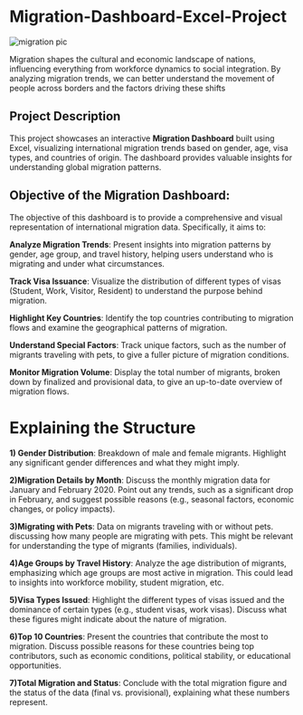 # Migration-Dashboard-Excel-Project
![migration pic](https://github.com/user-attachments/assets/5afeb80d-9643-45bb-8e07-72ba5792af39)

Migration shapes the cultural and economic landscape of nations, influencing everything from workforce dynamics to social integration. By analyzing migration trends, we can better understand the movement of people across borders and the factors driving these shifts

## Project Description
This project showcases an interactive **Migration Dashboard** built using Excel, visualizing international migration trends based on gender, age, visa types, and countries of origin. The dashboard provides valuable insights for understanding global migration patterns.

## Objective of the Migration Dashboard:

The objective of this dashboard is to provide a comprehensive and visual representation of international migration data. Specifically, it aims to:

**Analyze Migration Trends**: Present insights into migration patterns by gender, age group, and travel history, helping users understand who is migrating and under what circumstances.

**Track Visa Issuance**: Visualize the distribution of different types of visas (Student, Work, Visitor, Resident) to understand the purpose behind migration.

**Highlight Key Countries**: Identify the top countries contributing to migration flows and examine the geographical patterns of migration.

**Understand Special Factors**: Track unique factors, such as the number of migrants traveling with pets, to give a fuller picture of migration conditions.

**Monitor Migration Volume**: Display the total number of migrants, broken down by finalized and provisional data, to give an up-to-date overview of migration flows.

# Explaining the Structure

**1) Gender Distribution**: Breakdown of male and female migrants. Highlight any significant gender differences and what they might imply.

**2)Migration Details by Month**: Discuss the monthly migration data for January and February 2020. Point out any trends, such as a significant drop in February, and suggest possible reasons (e.g., seasonal factors, economic changes, or policy impacts).

**3)Migrating with Pets**: Data on migrants traveling with or without pets. discussing how many people are migrating with pets. This might be relevant for understanding the type of migrants (families, individuals).

**4)Age Groups by Travel History**: Analyze the age distribution of migrants, emphasizing which age groups are most active in migration. This could lead to insights into workforce mobility, student migration, etc.

**5)Visa Types Issued**: Highlight the different types of visas issued and the dominance of certain types (e.g., student visas, work visas). Discuss what these figures might indicate about the nature of migration.

**6)Top 10 Countries**: Present the countries that contribute the most to migration. Discuss possible reasons for these countries being top contributors, such as economic conditions, political stability, or educational opportunities.

**7)Total Migration and Status**: Conclude with the total migration figure and the status of the data (final vs. provisional), explaining what these numbers represent.
